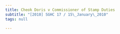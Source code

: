 ```yaml
---
title: Cheok Doris v Commissioner of Stamp Duties
subtitle: "[2010] SGHC 17 / 15\_January\_2010"
tags: null

---
```


